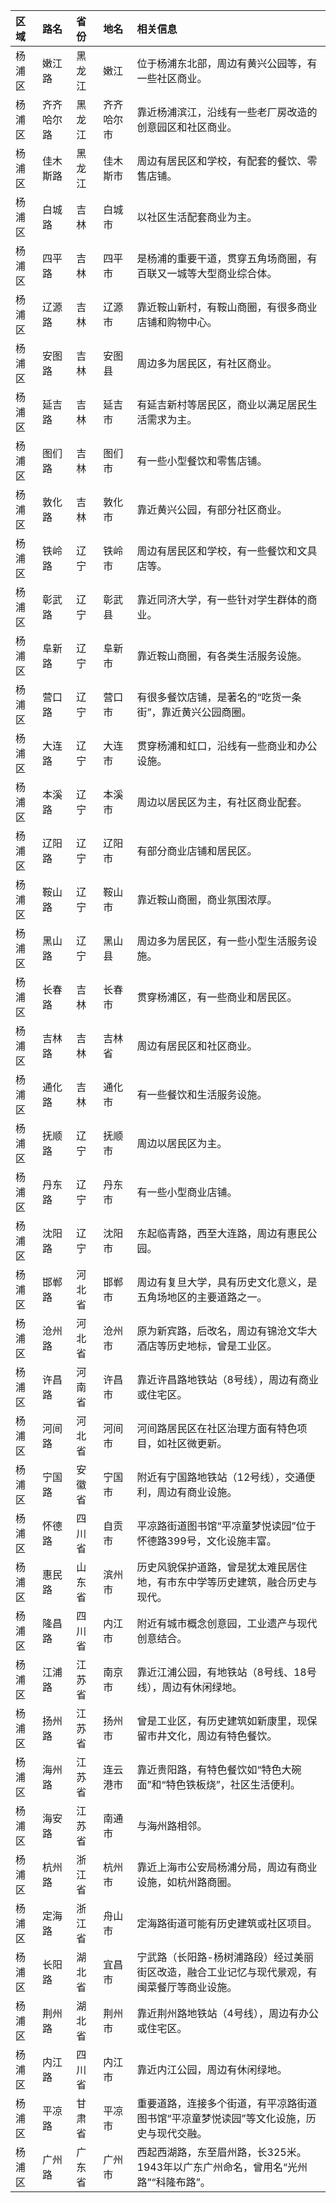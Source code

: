 | 区域 | 路名 | 省份 | 地名 | 相关信息 |
| :--- | :--- | :--- | :--- | :--- |
| 杨浦区 | 嫩江路 | 黑龙江 | 嫩江 | 位于杨浦东北部，周边有黄兴公园等，有一些社区商业。 |
| 杨浦区 | 齐齐哈尔路 | 黑龙江 | 齐齐哈尔市 | 靠近杨浦滨江，沿线有一些老厂房改造的创意园区和社区商业。 |
| 杨浦区 | 佳木斯路 | 黑龙江 | 佳木斯市 | 周边有居民区和学校，有配套的餐饮、零售店铺。 |
| 杨浦区 | 白城路 | 吉林 | 白城市 | 以社区生活配套商业为主。 |
| 杨浦区 | 四平路 | 吉林 | 四平市 | 是杨浦的重要干道，贯穿五角场商圈，有百联又一城等大型商业综合体。 |
| 杨浦区 | 辽源路 | 吉林 | 辽源市 | 靠近鞍山新村，有鞍山商圈，有很多商业店铺和购物中心。 |
| 杨浦区 | 安图路 | 吉林 | 安图县 | 周边多为居民区，有社区商业。 |
| 杨浦区 | 延吉路 | 吉林 | 延吉市 | 有延吉新村等居民区，商业以满足居民生活需求为主。 |
| 杨浦区 | 图们路 | 吉林 | 图们市 | 有一些小型餐饮和零售店铺。 |
| 杨浦区 | 敦化路 | 吉林 | 敦化市 | 靠近黄兴公园，有部分社区商业。 |
| 杨浦区 | 铁岭路 | 辽宁 | 铁岭市 | 周边有居民区和学校，有一些餐饮和文具店等。 |
| 杨浦区 | 彰武路 | 辽宁 | 彰武县 | 靠近同济大学，有一些针对学生群体的商业。 |
| 杨浦区 | 阜新路 | 辽宁 | 阜新市 | 靠近鞍山商圈，有各类生活服务设施。 |
| 杨浦区 | 营口路 | 辽宁 | 营口市 | 有很多餐饮店铺，是著名的“吃货一条街”，靠近黄兴公园商圈。 |
| 杨浦区 | 大连路 | 辽宁 | 大连市 | 贯穿杨浦和虹口，沿线有一些商业和办公设施。 |
| 杨浦区 | 本溪路 | 辽宁 | 本溪市 | 周边以居民区为主，有社区商业配套。 |
| 杨浦区 | 辽阳路 | 辽宁 | 辽阳市 | 有部分商业店铺和居民区。 |
| 杨浦区 | 鞍山路 | 辽宁 | 鞍山市 | 靠近鞍山商圈，商业氛围浓厚。 |
| 杨浦区 | 黑山路 | 辽宁 | 黑山县 | 周边多为居民区，有一些小型生活服务设施。 |
| 杨浦区 | 长春路 | 吉林 | 长春市 | 贯穿杨浦区，有一些商业和居民区。 |
| 杨浦区 | 吉林路 | 吉林 | 吉林省 | 周边有居民区和社区商业。 |
| 杨浦区 | 通化路 | 吉林 | 通化市 | 有一些餐饮和生活服务设施。 |
| 杨浦区 | 抚顺路 | 辽宁 | 抚顺市 | 周边以居民区为主。 |
| 杨浦区 | 丹东路 | 辽宁 | 丹东市 | 有一些小型商业店铺。 |
| 杨浦区 | 沈阳路 | 辽宁 | 沈阳市 | 东起临青路，西至大连路，周边有惠民公园。 |
| 杨浦区 | 邯郸路 | 河北省 | 邯郸市 | 周边有复旦大学，具有历史文化意义，是五角场地区的主要道路之一。 |
| 杨浦区 | 沧州路 | 河北省 | 沧州市 | 原为新宾路，后改名，周边有锦沧文华大酒店等历史地标，曾是工业区。 |
| 杨浦区 | 许昌路 | 河南省 | 许昌市 | 靠近许昌路地铁站（8号线），周边有商业或住宅区。 |
| 杨浦区 | 河间路 | 河北省 | 河间市 | 河间路居民区在社区治理方面有特色项目，如社区微更新。 |
| 杨浦区 | 宁国路 | 安徽省 | 宁国市 | 附近有宁国路地铁站（12号线），交通便利，周边有商业设施。 |
| 杨浦区 | 怀德路 | 四川省 | 自贡市 | 平凉路街道图书馆“平凉童梦悦读园”位于怀德路399号，文化设施丰富。 |
| 杨浦区 | 惠民路 | 山东省 | 滨州市 | 历史风貌保护道路，曾是犹太难民居住地，有市东中学等历史建筑，融合历史与现代。 |
| 杨浦区 | 隆昌路 | 四川省 | 内江市 | 附近有城市概念创意园，工业遗产与现代创意结合。 |
| 杨浦区 | 江浦路 | 江苏省 | 南京市 | 靠近江浦公园，有地铁站（8号线、18号线），周边有休闲绿地。 |
| 杨浦区 | 扬州路 | 江苏省 | 扬州市 | 曾是工业区，有历史建筑如新康里，现保留市井文化，周边有特色餐饮。 |
| 杨浦区 | 海州路 | 江苏省 | 连云港市 | 靠近贵阳路，有特色餐饮如“特色大碗面”和“特色铁板烧”，社区生活便利。 |
| 杨浦区 | 海安路 | 江苏省 | 南通市 | 与海州路相邻。 |
| 杨浦区 | 杭州路 | 浙江省 | 杭州市 | 靠近上海市公安局杨浦分局，周边有商业设施，如杭州路商圈。 |
| 杨浦区 | 定海路 | 浙江省 | 舟山市 | 定海路街道可能有历史建筑或社区项目。 |
| 杨浦区 | 长阳路 | 湖北省 | 宜昌市 | 宁武路（长阳路-杨树浦路段）经过美丽街区改造，融合工业记忆与现代景观，有闽菜餐厅等商业设施。 |
| 杨浦区 | 荆州路 | 湖北省 | 荆州市 | 靠近荆州路地铁站（4号线），周边有办公或住宅区。 |
| 杨浦区 | 内江路 | 四川省 | 内江市 | 靠近内江公园，周边有休闲绿地。 |
| 杨浦区 | 平凉路 | 甘肃省 | 平凉市 | 重要道路，连接多个街道，有平凉路街道图书馆“平凉童梦悦读园”等文化设施，历史与现代交融。 |
| 杨浦区 | 广州路 | 广东省 | 广州市 | 西起西湖路，东至眉州路，长325米。1943年以广东广州命名，曾用名“光州路”“科隆布路”。 |